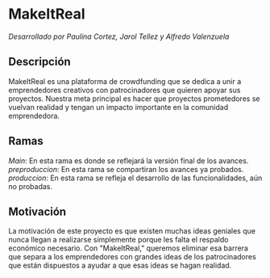# MakeItReal
_Desarrollado por Paulina Cortez, Jarol Tellez y Alfredo Valenzuela_

## Descripción
MakeItReal es una plataforma de crowdfunding que se dedica a unir a
emprendedores creativos con patrocinadores que quieren apoyar sus
proyectos. Nuestra meta principal es hacer que proyectos prometedores se
vuelvan realidad y tengan un impacto importante en la comunidad
emprendedora.

## Ramas

_Main_: En esta rama es donde se reflejará la versión final de los avances.
_preproduccion_: En esta rama se compartiran los avances ya probados.
_produccion_: En esta rama se refleja el desarrollo de las funcionalidades, aún no probadas.

## Motivación
La motivación de este proyecto es que existen muchas ideas geniales que
nunca llegan a realizarse simplemente porque les falta el respaldo económico
necesario. Con "MakeItReal," queremos eliminar esa barrera que separa a los
emprendedores con grandes ideas de los patrocinadores que están dispuestos
a ayudar a que esas ideas se hagan realidad.


